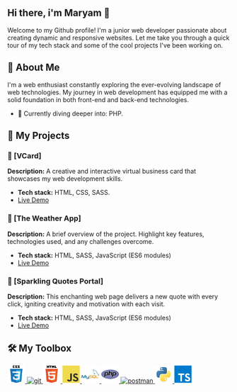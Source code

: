 ## Hi there, i'm Maryam 👋
Welcome to my Github profile! I'm a junior web developer passionate about creating dynamic and responsive websites. Let me take you through a quick tour of my tech stack and some of the cool projects I've been working on.

## 🚀 About Me

I'm a web enthusiast constantly exploring the ever-evolving landscape of web technologies. My journey in web development has equipped me with a solid foundation in both front-end and back-end technologies.
- 🌱 Currently diving deeper into: PHP.

## 💼 My Projects

### 🌟 [VCard]
**Description:** A creative and interactive virtual business card that showcases my web development skills.
- **Tech stack:** HTML, CSS, SASS.
- [Live Demo](https://maryamakraiche.github.io/v-card/)

### 🌟 [The Weather App]
**Description:** A brief overview of the project. Highlight key features, technologies used, and any challenges overcome.
- **Tech stack:** HTML, SASS, JavaScript (ES6 modules)
- [Live Demo](https://maryamakraiche.github.io/weather-app/)
  
### 🌟 [Sparkling Quotes Portal]
**Description:** This enchanting web page delivers a new quote with every click, igniting creativity and motivation with each visit.
- **Tech stack:** HTML, SASS, JavaScript (ES6 modules)
- [Live Demo](https://maryamakraiche.github.io/random-quote-using-async-await/)

## 🛠️ My Toolbox

<p align="left"> <a href="https://www.w3schools.com/css/" target="_blank" rel="noreferrer"> <img src="https://raw.githubusercontent.com/devicons/devicon/master/icons/css3/css3-original-wordmark.svg" alt="css3" width="40" height="40"/> </a> <a href="https://git-scm.com/" target="_blank" rel="noreferrer"> <img src="https://www.vectorlogo.zone/logos/git-scm/git-scm-icon.svg" alt="git" width="40" height="40"/> </a> <a href="https://www.w3.org/html/" target="_blank" rel="noreferrer"> <img src="https://raw.githubusercontent.com/devicons/devicon/master/icons/html5/html5-original-wordmark.svg" alt="html5" width="40" height="40"/> </a> <a href="https://developer.mozilla.org/en-US/docs/Web/JavaScript" target="_blank" rel="noreferrer"> <img src="https://raw.githubusercontent.com/devicons/devicon/master/icons/javascript/javascript-original.svg" alt="javascript" width="40" height="40"/> </a> <a href="https://www.mysql.com/" target="_blank" rel="noreferrer"> <img src="https://raw.githubusercontent.com/devicons/devicon/master/icons/mysql/mysql-original-wordmark.svg" alt="mysql" width="40" height="40"/> </a> <a href="https://www.php.net" target="_blank" rel="noreferrer"> <img src="https://raw.githubusercontent.com/devicons/devicon/master/icons/php/php-original.svg" alt="php" width="40" height="40"/> </a> <a href="https://postman.com" target="_blank" rel="noreferrer"> <img src="https://www.vectorlogo.zone/logos/getpostman/getpostman-icon.svg" alt="postman" width="40" height="40"/> </a> <a href="https://www.python.org" target="_blank" rel="noreferrer"> <img src="https://raw.githubusercontent.com/devicons/devicon/master/icons/python/python-original.svg" alt="python" width="40" height="40"/> </a> <a href="https://www.typescriptlang.org/" target="_blank" rel="noreferrer"> <img src="https://raw.githubusercontent.com/devicons/devicon/master/icons/typescript/typescript-original.svg" alt="typescript" width="40" height="40"/> </a> </p>


<!--
**MaryamAkraiche/MaryamAkraiche** is a ✨ _special_ ✨ repository because its `README.md` (this file) appears on your GitHub profile.

Here are some ideas to get you started:

- 🔭 I’m currently working on ...
- 🌱 I’m currently learning ...
- 👯 I’m looking to collaborate on ...
- 🤔 I’m looking for help with ...
- 💬 Ask me about ...
- 📫 How to reach me: ...
- 😄 Pronouns: ...
- ⚡ Fun fact: ...
-->
